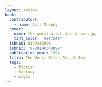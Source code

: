 ```yaml
---
layout: review
book:
  contributors:
    - name: Jill Murphy
  cover:
    name: the-worst-witch-all-at-sea.jpg
    tint_color: '#2f724e'
  isbn10: 014034389X
  isbn13: '9780140343892'
  publication_year: 1994
  title: The Worst Witch All at Sea
  tags:
    - fiction
    - fantasy
    - magic
---
```

